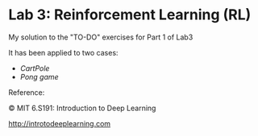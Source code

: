 # Lab 3: Reinforcement Learning (RL) 

My solution to the "TO-DO" exercises for Part 1 of Lab3 

It has been applied to two cases:

- *CartPole* 
- *Pong game*


Reference:

© MIT 6.S191: Introduction to Deep Learning

http://introtodeeplearning.com

